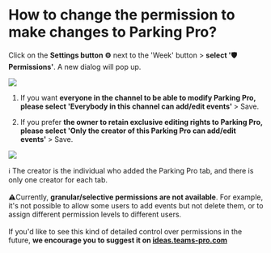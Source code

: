 # How to change the permission to make changes to Parking Pro?

<p class="no-margin">Click on the <b>Settings button ⚙️</b> next to the 'Week' button &gt; <b>select '🛡️Permissions'</b>. A new dialog will pop up. </p>
<p class="no-margin"></p>
<div class="intercom-container"><img src="/assets/img/teams-pro/image_15.png"></div><ol>
<li>
<p class="no-margin">If you want <b>everyone in the channel to be able to modify Parking Pro, please select 'Everybody in this channel can add/edit events' </b>&gt; Save. </p>
</li>
<li>
<p class="no-margin">If you prefer <b>the owner to retain exclusive editing rights to Parking Pro, please select 'Only the creator of this Parking Pro can add/edit events' </b>&gt; Save. </p>
</li>
</ol><div class="intercom-container"><img src="/assets/img/teams-pro/image_16.png"></div><p class="no-margin"></p>
<p class="no-margin"></p>
<p class="no-margin">ℹ️ The creator is the individual who added the Parking Pro tab, and there is only one creator for each tab. <br> <br>⚠️Currently, <b>granular/selective permissions are not available</b>. For example, it's not possible to allow some users to add events but not delete them, or to assign different permission levels to different users.  <br> <br>If you'd like to see this kind of detailed control over permissions in the future, <b>we encourage you to suggest it on <a href="https://ideas.teams-pro.com/" target="_blank" class="intercom-content-link">ideas.teams-pro.com</a></b> </p>


<Hubspot />
<Clarity />
<GoogleAnalytics />
